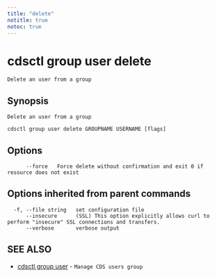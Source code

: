 ```yaml
---
title: "delete"
notitle: true
notoc: true
---
```

# cdsctl group user delete

`Delete an user from a group`

## Synopsis

`Delete an user from a group`

```
cdsctl group user delete GROUPNAME USERNAME [flags]
```

## Options

```
      --force   Force delete without confirmation and exit 0 if resource does not exist
```

## Options inherited from parent commands

```
  -f, --file string   set configuration file
      --insecure      (SSL) This option explicitly allows curl to perform "insecure" SSL connections and transfers.
      --verbose       verbose output
```

## SEE ALSO

* [cdsctl group user](/docs/components/cdsctl/group/user/)	 - `Manage CDS users group`

